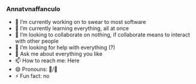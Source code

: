 ### Annatvnaffanculo

<!--
**fooryo/fooryo** is a ✨ _special_ ✨ repository because its `README.md` (this file) appears on your GitHub profile.

Here are some ideas to get you started:
-->

- 🔭 I’m currently working on to swear to most software
- 🌱 I’m currently learning everything, all at once
- 👯 I’m looking to collaborate on nothing, if collaborate means to interact with other people
- 🤔 I’m looking for help with everything (?)
- 💬 Ask me about everything you like
- 📫 How to reach me: Here
- 😄 Pronouns: 👹/👹
- ⚡ Fun fact: no

